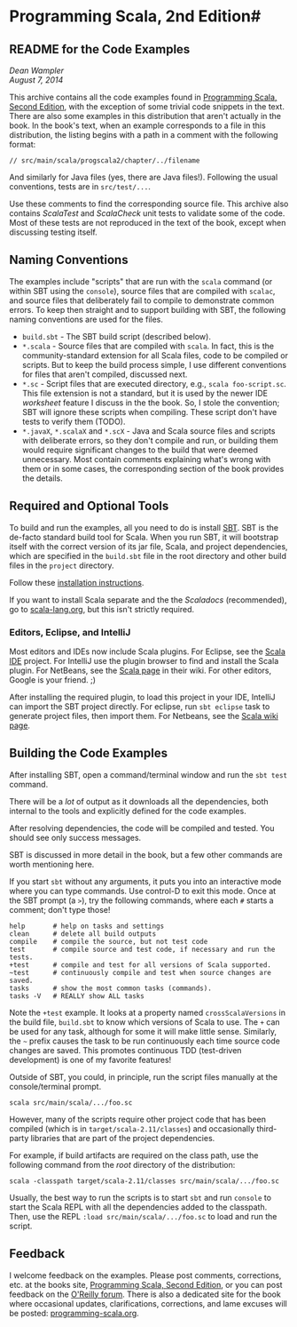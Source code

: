 # Programming Scala, 2nd Edition#

## README for the Code Examples ##

*Dean Wampler*<br/>
*August 7, 2014*

This archive contains all the code examples found in [Programming Scala, Second Edition](http://shop.oreilly.com/product/0636920033073.do), with the exception of some trivial code snippets in the text. There are also some examples in this distribution that aren't actually in the book. In the book's text, when an example corresponds to a file in this distribution, the listing begins with a path in a comment with the following format:

```
// src/main/scala/progscala2/chapter/../filename
```

And similarly for Java files (yes, there are Java files!). Following the usual conventions, tests are in `src/test/...`.

Use these comments to find the corresponding source file. This archive also contains *ScalaTest* and *ScalaCheck* unit tests to validate some of the code. Most of these tests are not reproduced in the text of the book, except when discussing testing itself.

## Naming Conventions

The examples include "scripts" that are run with the `scala` command (or within SBT using the `console`), source files that are compiled with `scalac`, and source files that deliberately fail to compile to demonstrate common errors. To keep then straight and to support building with SBT, the following naming conventions are used for the files.

- `build.sbt` - The SBT build script (described below).
- `*.scala` - Source files that are compiled with `scala`. In fact, this is the community-standard extension for all Scala files, code to be compiled or scripts. But to keep the build process simple, I use different conventions for files that aren't compiled, discussed next. 
- `*.sc` - Script files that are executed directory, e.g., `scala foo-script.sc`. This file extension is not a standard, but it is used by the newer IDE *worksheet* feature I discuss in the the book. So, I stole the convention; SBT will ignore these scripts when compiling. These script don't have tests to verify them (TODO).
- `*.javaX`, `*.scalaX` and `*.scX` - Java and Scala source files and scripts with deliberate errors, so they don't compile and run, or building them would require significant changes to the build that were deemed unnecessary. Most contain comments explaining what's wrong with them or in some cases, the corresponding section of the book provides the details.

## Required and Optional Tools

To build and run the examples, all you need to do is install [SBT](http://www.scala-sbt.org/release/docs/Getting-Started/Setup.html). SBT is the de-facto standard build tool for Scala. When you run SBT, it will bootstrap itself with the correct version of its jar file, Scala, and project dependencies, which are specified in the `build.sbt` file in the root directory and other build files in the `project` directory.

Follow these [installation instructions](http://www.scala-sbt.org/release/docs/Getting-Started/Setup.html).

If you want to install Scala separate and the the *Scaladocs* (recommended), go to [scala-lang.org](http://scala-lang.org), but this isn't strictly required.

### Editors, Eclipse, and IntelliJ

Most editors and IDEs now include Scala plugins. For Eclipse, see the [Scala IDE](http://scala-ide.org) project. For IntelliJ use the plugin browser to find and install the Scala plugin. For NetBeans, see the [Scala page](http://wiki.netbeans.org/Scala) in their wiki. For other editors, Google is your friend. ;)

After installing the required plugin, to load this project in your IDE, IntelliJ can import the SBT project directly. For eclipse, run `sbt eclipse` task to generate project files, then import them. For Netbeans, see the [Scala wiki page](http://wiki.netbeans.org/Scala).

## Building the Code Examples

After installing SBT, open a command/terminal window and run the `sbt test` command.
	
There will be a *lot* of output as it downloads all the dependencies, both internal to the tools and explicitly defined for the code examples.

After resolving dependencies, the code will be compiled and tested. You should see only success messages.

SBT is discussed in more detail in the book, but a few other commands are worth mentioning here.

If you start `sbt` without any arguments, it puts you into an interactive mode where you can type commands. Use control-D to exit this mode. Once at the SBT prompt (a `>`), try the following commands, where each `#` starts a comment; don't type those!

	help       # help on tasks and settings
	clean      # delete all build outputs
	compile    # compile the source, but not test code
	test       # compile source and test code, if necessary and run the tests.
	+test      # compile and test for all versions of Scala supported.
	~test      # continuously compile and test when source changes are saved.
	tasks      # show the most common tasks (commands). 
	tasks -V   # REALLY show ALL tasks

Note the `+test` example. It looks at a property named `crossScalaVersions` in the build file, `build.sbt` to know which versions of Scala to use. The `+` can be used for any task, although for some it will make little sense. Similarly, the `~` prefix causes the task to be run continuously each time source code changes are saved. This promotes continuous TDD (test-driven development) is one of my favorite features!

Outside of SBT, you could, in principle, run the script files manually at the console/terminal prompt.

    scala src/main/scala/.../foo.sc
    
However, many of the scripts require other project code that has been compiled (which is in `target/scala-2.11/classes`) and occasionally third-party libraries that are part of the project dependencies. 

For example, if build artifacts are required on the class path, use the following command from the *root* directory of the distribution:

    scala -classpath target/scala-2.11/classes src/main/scala/.../foo.sc
    
Usually, the best way to run the scripts is to start `sbt` and run `console` to start the Scala REPL with all the dependencies added to the classpath. Then, use the REPL `:load src/main/scala/.../foo.sc` to load and run the script.

## Feedback ##

I welcome feedback on the examples. Please post comments, corrections, etc. at the books site, [Programming Scala, Second Edition](http://shop.oreilly.com/product/0636920033073.do), or you can post feedback on the [O'Reilly forum](http://forums.oreilly.com/). There is also a dedicated site for the book where occasional updates, clarifications, corrections, and lame excuses will be posted: [programming-scala.org](http://programming-scala.org).
